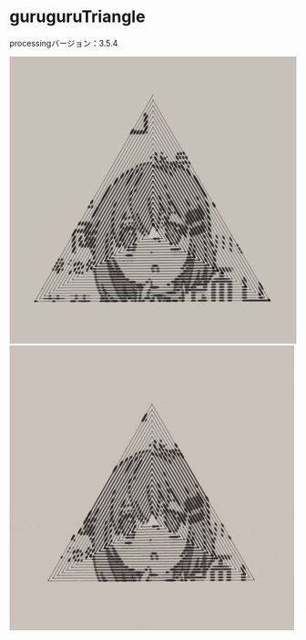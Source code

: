 # guruguruTriangle
processingバージョン：3.5.4  

![](https://github.com/yuyurigi/guruguruTriangle/blob/main/スクリーンショット%202020-10-31%200.36.40.png)  
![](https://github.com/yuyurigi/guruguruTriangle/blob/main/a.gif)
